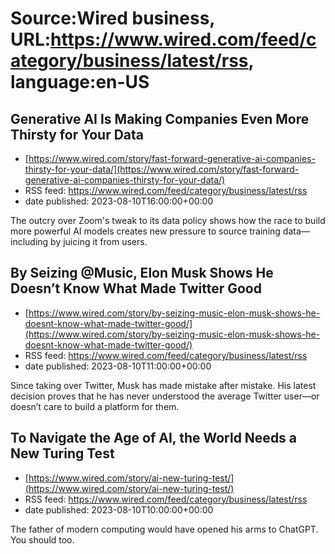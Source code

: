 # Source:Wired business, URL:https://www.wired.com/feed/category/business/latest/rss, language:en-US

## Generative AI Is Making Companies Even More Thirsty for Your Data
 - [https://www.wired.com/story/fast-forward-generative-ai-companies-thirsty-for-your-data/](https://www.wired.com/story/fast-forward-generative-ai-companies-thirsty-for-your-data/)
 - RSS feed: https://www.wired.com/feed/category/business/latest/rss
 - date published: 2023-08-10T16:00:00+00:00

The outcry over Zoom's tweak to its data policy shows how the race to build more powerful AI models creates new pressure to source training data—including by juicing it from users.

## By Seizing @Music, Elon Musk Shows He Doesn’t Know What Made Twitter Good
 - [https://www.wired.com/story/by-seizing-music-elon-musk-shows-he-doesnt-know-what-made-twitter-good/](https://www.wired.com/story/by-seizing-music-elon-musk-shows-he-doesnt-know-what-made-twitter-good/)
 - RSS feed: https://www.wired.com/feed/category/business/latest/rss
 - date published: 2023-08-10T11:00:00+00:00

Since taking over Twitter, Musk has made mistake after mistake. His latest decision proves that he has never understood the average Twitter user—or doesn’t care to build a platform for them.

## To Navigate the Age of AI, the World Needs a New Turing Test
 - [https://www.wired.com/story/ai-new-turing-test/](https://www.wired.com/story/ai-new-turing-test/)
 - RSS feed: https://www.wired.com/feed/category/business/latest/rss
 - date published: 2023-08-10T10:00:00+00:00

The father of modern computing would have opened his arms to ChatGPT. You should too.

